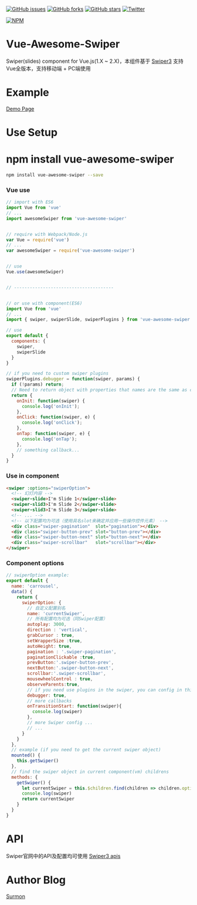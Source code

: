 [![GitHub issues](https://img.shields.io/github/issues/surmon-china/vue-awesome-swiper.svg?style=flat-square)](https://github.com/surmon-china/vue-awesome-swiper/issues)
[![GitHub forks](https://img.shields.io/github/forks/surmon-china/vue-awesome-swiper.svg?style=flat-square)](https://github.com/surmon-china/vue-awesome-swiper/network)
[![GitHub stars](https://img.shields.io/github/stars/surmon-china/vue-awesome-swiper.svg?style=flat-square)](https://github.com/surmon-china/vue-awesome-swiper/stargazers)
[![Twitter](https://img.shields.io/twitter/url/https/github.com/surmon-china/vue-awesome-swiper.svg?style=flat-square)](https://twitter.com/intent/tweet?text=Wow:&url=%5Bobject%20Object%5D)

[![NPM](https://nodei.co/npm/vue-awesome-swiper.png?downloads=true&downloadRank=true&stars=true)](https://nodei.co/npm/vue-awesome-swiper/)


# Vue-Awesome-Swiper
Swiper(slides) component for Vue.js(1.X ~ 2.X)，本组件基于 [Swiper3](http://www.swiper.com.cn) 支持Vue全版本，支持移动端 + PC端使用


# Example

[Demo Page](https://surmon-china.github.io/vue-awesome-swiper)


# Use Setup


# npm install vue-awesome-swiper

``` bash
npm install vue-awesome-swiper --save
```

### Vue use

``` javascript
// import with ES6
import Vue from 'vue'
// ...
import awesomeSwiper from 'vue-awesome-swiper'


// require with Webpack/Node.js
var Vue = require('vue')
// ...
var awesomeSwiper = require('vue-awesome-swiper')


// use
Vue.use(awesomeSwiper)


// --------------------------------------


// or use with component(ES6)
import Vue from 'vue'
// ...
import { swiper, swiperSlide, swiperPlugins } from 'vue-awesome-swiper'

// use
export default {
  components: {
    swiper,
    swiperSlide
  }
}

// if you need to custom swiper plugins
swiperPlugins.debugger = function(swiper, params) {
  if (!params) return;
  // Need to return object with properties that names are the same as callbacks
  return {
    onInit: function(swiper) {
      console.log('onInit');
    },
    onClick: function(swiper, e) {
      console.log('onClick');
    },
    onTap: function(swiper, e) {
      console.log('onTap');
    },
    // something callback...
  }
}
```

### Use in component

``` html
<swiper :options="swiperOption">
  <!-- 幻灯内容 -->
  <swiper-slide>I'm Slide 1</swiper-slide>
  <swiper-slid3>I'm Slide 2</swiper-slide>
  <swiper-slid3>I'm Slide 3</swiper-slide>
  <!-- ... -->
  <!-- 以下配置均为可选（使用具名slot来确定并应用一些操作控件元素） -->
  <div class="swiper-pagination"  slot="pagination"></div>
  <div class="swiper-button-prev" slot="button-prev"></div>
  <div class="swiper-button-next" slot="button-next"></div>
  <div class="swiper-scrollbar"   slot="scrollbar"></div>
</swiper>
```

### Component options

``` javascript
// swiperOption example:
export default {
  name: 'carrousel',
  data() {
    return {
      swiperOption: {
        // 自定义配置别名
        name: 'currentSwiper',
        // 所有配置均为可选（同Swiper配置）
        autoplay: 3000,
        direction : 'vertical',
        grabCursor : true,
        setWrapperSize :true,
        autoHeight: true,
        pagination : '.swiper-pagination',
        paginationClickable :true,
        prevButton:'.swiper-button-prev',
        nextButton:'.swiper-button-next',
        scrollbar:'.swiper-scrollbar',
        mousewheelControl : true,
        observeParents:true,
        // if you need use plugins in the swiper, you can config in this
        debugger: true,
        // more callbacks
        onTransitionStart: function(swiper){
          console.log(swiper)
        },
        // more Swiper config ...
        // ...
      }
    }
  },
  // example (if you need to get the current swiper object)
  mounted() {
    this.getSwiper()
  },
  // find the swiper object in current component(vm) childrens
  methods: {
    getSwiper() {
      let currentSwiper = this.$children.find(children => children.options.name == 'currentSwiper').swiper
      console.log(swiper)
      return currentSwiper
    }
  }
}
```

# API
Swiper官网中的API及配置均可使用
[Swiper3 apis](http://www.swiper.com.cn/api/index.html)



# Author Blog
[Surmon](http://surmon.me)

